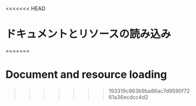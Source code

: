 
<<<<<<< HEAD
# ドキュメントとリソースの読み込み
=======
# Document and resource loading
>>>>>>> 193319c963b9ba86ac7d9590f7261a36ecdcc4d2
